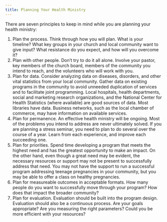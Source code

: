 ```yaml
---
title: Planning Your Health Ministry
---
```


There are seven principles to keep in mind while you are planning your health ministry:

1. Plan the process. Think through how you will plan. What is your timeline? What key groups in your church and local community want to give input? What resistance do you expect, and how will you overcome it?
2. Plan with other people. Don’t try to do it all alone. Involve your pastor, key members of the church board, members of the community you intend to reach, and the volunteers who will work with you.
3. Plan for data. Consider analyzing data on diseases, disorders, and other vital statistics from your local community. Gather data on existing programs in the community to avoid unneeded duplication of services and to facilitate joint programming. Local hospitals, health departments, social and marketing research organizations, and the National Center for Health Statistics (where available) are good sources of data. Most libraries have data. Business networks, such as the local chamber of commerce, may have information on available services.
4. Plan for permanence. An effective health ministry will be ongoing. Most of the problems you intend to address are never ultimately solved. If you are planning a stress seminar, you need to plan to do several over the course of a year. Learn from each experience, and improve each succeeding one.
5. Plan for priorities. Spend time developing a program that meets the highest need and has the greatest opportunity to make an impact. On the other hand, even though a great need may be evident, the necessary resources or support may not be present to successfully address that need. You may not have the support to run a successful program addressing teenage pregnancies in your community, but you may be able to offer a class on healthy pregnancies.
6. Plan for measureable outcomes in acceptable formats. How many people do you want to successfully move through your program? How does that impact the broader community?
7. Plan for evaluation. Evaluation should be built into the program design. Evaluation should also be a continuous process. Are your goals appropriate? Are you measuring the right parameters? Could you be more efficient with your resources?